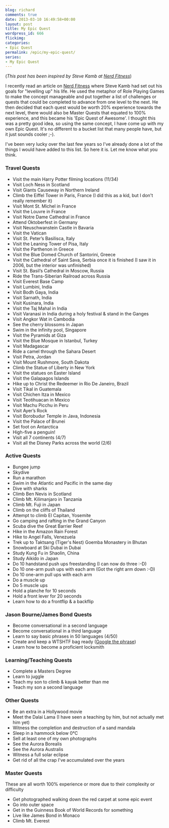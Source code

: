 ```yaml
---
blog: richard
comments: true
date: 2013-03-10 16:49:58+00:00
layout: post
title: My Epic Quest
wordpress_id: 666
flickimg: 
categories:
- Epic Quest
permalink: /epic/my-epic-quest/
series:
- My Epic Quest
---
```


(_This post has been inspired by Steve Kamb at [Nerd Fitness](http://www.nerdfitness.com/blog/epic-quest/)_)

I recently read an article on [Nerd Fitness](http://www.nerdfitness.com/blog/epic-quest/) where
Steve Kamb had set out his goals for "levelling up" his life. He used the metaphor of Role Playing
Games to make the concept manageable and put together a list of challenges or quests that could be
completed to advance from one level to the next. He then decided that each quest would be worth 20%
experience towards the next level, there would also be Master Quests that equated to 100% experience,
and this became his 'Epic Quest of Awesome'. I thought this was a pretty good idea, so using the
same concept, I have come up with my own Epic Quest. It's no different to a bucket list that many
people have, but it just sounds cooler ;-).

I've been very lucky over the last few years so I've already done a lot of the things I would have
added to this list. So here it is. Let me know what you think.

### Travel Quests
	
  * Visit the main Harry Potter filming locations (11/34)
  * Visit Loch Ness in Scotland	
  * Visit Giants Causeway in Northern Ireland	
  * Climb the Eiffel Tower in Paris, France (I did this as a kid, but I don't really remember it)	
  * Visit Mont St. Michel in France
  * Visit the Louvre in France
  * Visit Notre Dame Cathedral in France
  * Attend Oktoberfest in Germany
  * Visit Neuschwanstein Castle in Bavaria
  * Visit the Vatican
  * Visit St. Peter’s Basilisca, Italy
  * Visit the Leaning Tower of Pisa, Italy
  * Visit the Parthenon in Greece
  * Visit the Blue Domed Church of Santorini, Greece
  * Visit the Cathedral of Saint Sava, Serbia once it is finished (I saw it in 2006, but the interior was unfinished)
  * Visit St. Basil’s Cathedral in Moscow, Russia
  * Ride the Trans-Siberian Railroad across Russia
  * Visit Everest Base Camp
  * Visit Lumbini, India
  * Visit Bodh Gaya, India
  * Visit Sarnath, India
  * Visit Kusinara, India
  * Visit the Taj Mahal in India
  * Visit Varanasi in India during a holy festival & stand in the Ganges
  * Visit Angkor Wat in Cambodia
  * See the cherry blossoms in Japan
  * Swim in the infinity pool, Singapore
  * Visit the Pyramids at Giza
  * Visit the Blue Mosque in Istanbul, Turkey
  * Visit Madagascar
  * Ride a camel through the Sahara Desert
  * Visit Petra, Jordan
  * Visit Mount Rushmore, South Dakota
  * Climb the Statue of Liberty in New York
  * Visit the statues on Easter Island
  * Visit the Galapagos Islands
  * Hike up to Christ the Redeemer in Rio De Janeiro, Brazil
  * Visit Tikal in Guatemala
  * Visit Chichen Itza in Mexico
  * Visit Teotihuacan in Mexico
  * Visit Machu Picchu in Peru
  * Visit Ayer’s Rock
  * Visit Borobudur Temple in Java, Indonesia
  * Visit the Palace of Brunei
  * Set foot on Antarctica
  * High-five a penguin!
  * Visit all 7 continents (4/7)
  * Visit all the Disney Parks across the world (2/6)

### Active Quests

  * Bungee jump
  * Skydive
  * Run a marathon
  * Swim in the Atlantic and Pacific in the same day
  * Dive with sharks
  * Climb Ben Nevis in Scotland
  * Climb Mt. Kilimanjaro in Tanzania
  * Climb Mt. Fuji in Japan
  * Climb on the cliffs of Thailand
  * Attempt to climb El Capitan, Yosemite
  * Go camping and rafting in the Grand Canyon
  * Scuba dive the Great Barrier Reef
  * Hike in the Amazon Rain Forest
  * Hike to Angel Falls, Venezuela
  * Trek up to Taktsang (Tiger's Nest) Goemba Monastery in Bhutan
  * Snowboard at Ski Dubai in Dubai
  * Study Kung Fu in Shaolin, China
  * Study Aikido in Japan
  * Do 10 handstand push ups freestanding (I can now do three :-D)
  * Do 10 one-arm push ups with each arm (Got the right arm down :-D)
  * Do 10 one-arm pull ups with each arm
  * Do a muscle up
  * Do 5 muscle ups
  * Hold a planche for 10 seconds
  * Hold a front lever for 20 seconds
  * Learn how to do a frontflip & a backflip

### Jason Bourne/James Bond Quests

  * Become conversational in a second language
  * Become conversational in a third language
  * Learn to say basic phrases in 50 languages (4/50)
  * Create and keep a WTSHTF bag ready ([Google the phrase](https://www.google.co.uk/search?q=wtshtf+bag&aq=f&oq=wtshtf+bag&aqs=chrome.0.57j61j0l3j62.6779&sourceid=chrome&ie=UTF-8))
  * Learn how to become a proficient locksmith

### Learning/Teaching Quests

  * Complete a Masters Degree
  * Learn to juggle
  * Teach my son to climb & kayak better than me
  * Teach my son a second language

### Other Quests

  * Be an extra in a Hollywood movie
  * Meet the Dalai Lama (I have seen a teaching by him, but not actually met him yet)
  * Witness the completion and destruction of a sand mandala
  * Sleep in a hammock below 0°C
  * Sell at least one of my own photographs
  * See the Aurora Borealis
  * See the Aurora Australis
  * Witness a full solar eclipse
  * Get rid of all the crap I've accumulated over the years

### Master Quests

These are all worth 100% experience or more due to their complexity or difficulty

  * Get photographed walking down the red carpet at some epic event
  * Go into outer space
  * Get in the Guinness Book of World Records for something
  * Live like James Bond in Monaco
  * Climb Mt. Everest
